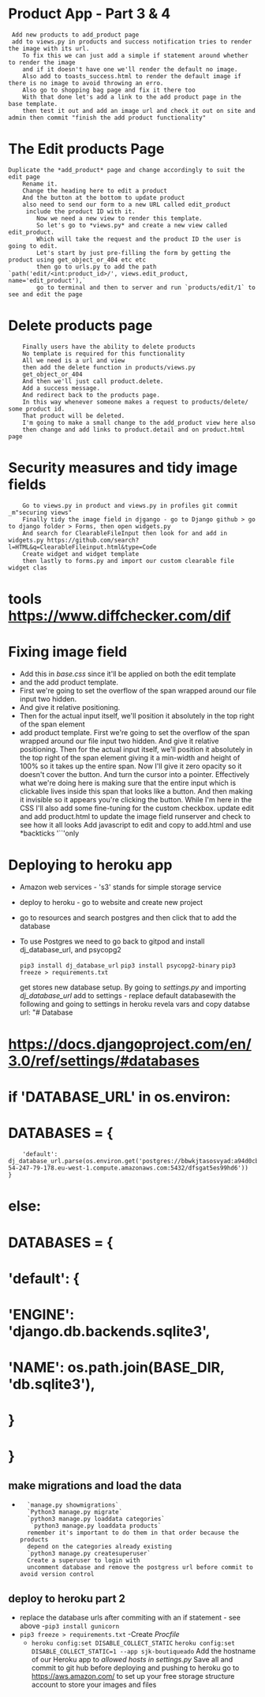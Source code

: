 # Product App - Part 3 & 4
     Add new products to add_product page 
     add to views.py in products and success notification tries to render the image with its url.
        To fix this we can just add a simple if statement around whether to render the image
        and if it doesn't have one we'll render the default no image.   
        Also add to toasts_success.html to render the default image if there is no image to avoid throwing an erro.
        Also go to shopping bag page and fix it there too
        With that done let's add a link to the add product page in the base template.
        then test it out and add an image url and check it out on site and admin then commit "finish the add product functionality"
# The Edit products Page
    Duplicate the *add_product* page and change accordingly to suit the edit page
        Rename it.
        Change the heading here to edit a product
        And the button at the bottom to update product
        also need to send our form to a new URL called edit_product
         include the product ID with it.
            Now we need a new view to render this template.
            So let's go to *views.py* and create a new view called edit_product.
            Which will take the request and the product ID the user is going to edit.
            Let's start by just pre-filling the form by getting the product using get_object_or_404 etc etc
            then go to urls.py to add the path `path('edit/<int:product_id>/', views.edit_product, name='edit_product'),`
            go to terminal and then to server and run `products/edit/1` to see and edit the page
# Delete products page
        Finally users have the ability to delete products
        No template is required for this functionality
        All we need is a url and view
        then add the delete function in products/views.py
        get_object_or_404
        And then we'll just call product.delete.
        Add a success message.
        And redirect back to the products page.
        In this way whenever someone makes a request to products/delete/ some product id.
        That product will be deleted.
        I'm going to make a small change to the add_product view here also
        then change and add links to product.detail and on product.html page
# Security measures and tidy image fields
        Go to views.py in product and views.py in profiles git commit _m"securing views"
        Finally tidy the image field in djgango - go to Django github > go to django folder > Forms, then open widgets.py
        And search for ClearableFileInput then look for and add in widgets.py https://github.com/search?l=HTML&q=ClearableFileinput.html&type=Code
        Create widget and widget template 
        then lastly to forms.py and import our custom clearable file widget clas
# tools  https://www.diffchecker.com/dif

# Fixing image field
-   Add this in *base.css* since it'll be applied on both the edit template
-   and the add product template.
-   First we're going to set the overflow of the span wrapped around our file input two hidden.
-   And give it relative positioning.
-   Then for the actual input itself, we'll position it absolutely in the top right of the span element
-   add product template.
        First we're going to set the overflow of the span wrapped around our file input two hidden.
        And give it relative positioning.
        Then for the actual input itself, we'll position it absolutely in the top right of the span element
        giving it a min-width and height of 100% so it takes up the entire span.
        Now I'll give it zero opacity so it doesn't cover the button.
        And turn the cursor into a pointer.
        Effectively what we're doing here is making sure that the entire
        input which is clickable lives inside this span that looks like a button.
        And then making it invisible so it appears you're clicking the button.
        While I'm here in the CSS I'll also add some fine-tuning for the custom checkbox.
        update edit and add product.html to update the image field
    runserver and check to see how it all looks
    Add javascript to edit and copy to add.html and use *backticks '``'only

# Deploying to heroku app

-   Amazon  web services  - 's3' stands for simple storage service
-   deploy to heroku - go to website and create new project 
-   go to resources and search postgres and then click that to add the database
-   To use Postgres we need to 
            go back to gitpod and 
            install dj_database_url, 
            and psycopg2

    `pip3 install dj_database_url`
    `pip3 install psycopg2-binary`
    `pip3 freeze > requirements.txt`

    get stores new database setup. By going to *settings.py*
    and importing *dj_database_url*
    add to settings - replace default databasewith the following and going to settings in heroku revela vars and copy databse url:
            "# Database
# https://docs.djangoproject.com/en/3.0/ref/settings/#databases
#   if 'DATABASE_URL' in os.environ:
#    DATABASES = {
        'default': dj_database_url.parse(os.environ.get('postgres://bbwkjtasosvyad:a94d0cbfbfec0da1226df9090e480bca9e31d3a588fb0c933905a415db462ee3@ec2-54-247-79-178.eu-west-1.compute.amazonaws.com:5432/dfsgat5es99hd6'))
    }
#   else:
#    DATABASES = {
#        'default': {
#            'ENGINE': 'django.db.backends.sqlite3',
#            'NAME': os.path.join(BASE_DIR, 'db.sqlite3'),
#        }
#    }

## make migrations and load the data
-       `manage.py showmigrations`
        `Python3 manage.py migrate`
        `python3 manage.py loaddata categories`
         `python3 manage.py loaddata products`
        remember it's important to do them in that order because the products
        depend on the categories already existing
        `python3 manage.py createsuperuser`
        Create a superuser to login with
        uncomment database and remove the postgress url before commit to avoid version control

##  deploy to heroku part 2 
-   replace the database urls after commiting with an if statement - see above
    -`pip3 install gunicorn`
-   `pip3 freeze > requirements.txt`
    -Create *Procfile*
    - `heroku config:set DISABLE_COLLECT_STATIC`
    `heroku config:set DISABLE_COLLECT_STATIC=1 --app sjk-boutiqueado`
Add the hostname of our Heroku app to *allowed hosts in settings.py*
Save all and commit to git hub before deploying and pushing to heroku
        go to https://aws.amazon.com/
        to set up your free storage structure account to store your images and files



         
